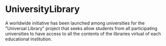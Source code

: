 # UniversityLibrary
A worldwide initiative has been launched among universities for the "Universal Library" project that seeks allow students from all participating universities to have access to all the contents of the libraries virtual of each educational institution.
